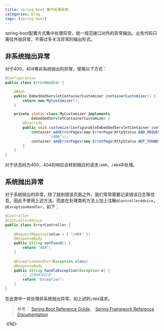 ```yaml
---
title: spring-boot 集中处理异常
categories: blog
tags: [spring-boot] 
---
```


spring-boot配置方式集中处理异常，统一规范接口对外的异常输出。业务代码只需往外抛异常，不需过多关注异常的输出形式。

<!-- more -->

## 非系统抛出异常
对于400，404等非系统抛出的异常，使用以下方式：

``` java
@Configuration
public class ErrorHandler {

	@Bean
	public EmbeddedServletContainerCustomizer containerCustomizer() {
		return new MyCustomizer();
	}

	private static class MyCustomizer implements
			EmbeddedServletContainerCustomizer {
		@Override
		public void customize(ConfigurableEmbeddedServletContainer container) {
			container.addErrorPages(new ErrorPage(HttpStatus.BAD_REQUEST,
					"/400"));
			container.addErrorPages(new ErrorPage(HttpStatus.NOT_FOUND, "/404"));
		}
	}
}
```
对于状态码为400，404的响应会转到相应的请求`/400`，`/404`中处理。

## 系统抛出异常
对于系统抛出的异常，除了跳到错误页面之外，我们常常需要记录错误日志等信息，因此不使用上述方法。而是在处理类和方法上加上注解`@ControllerAdvice`，`@ExceptionHandler`，如下：
``` java
@Controller
@ControllerAdvice
public class ErrorController {
	
	@RequestMapping(value = { "/404" })
	@ResponseBody
	public String notFound() {
		return "404";
	}
	
	@ExceptionHandler(Exception.class)
	@ResponseBody
    public String handleException(Exception e) {
		// 记录错误日志
        return "Exception";
    }
}
```
在此类中一并处理非系统抛出异常，如上述的`/404`请求。

> 参考：
[Spring Boot Reference Guide](http://docs.spring.io/spring-boot/docs/current-SNAPSHOT/reference/htmlsingle/#boot-features-error-handling)，
[Spring Framework Reference Documentation](http://docs.spring.io/spring/docs/4.2.0.BUILD-SNAPSHOT/spring-framework-reference/htmlsingle/#mvc-exceptionhandlers)

-END-

